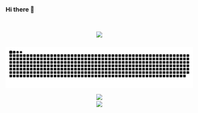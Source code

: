 ### Hi there 👋
<h1 align="center"> <img src="https://readme-typing-svg.herokuapp.com/?lines=console.log(%22Hello%2C%20World!%22);今天也要加油哦!&center=true&size=27&color=orange"> </h1>

![snake](https://raw.githubusercontent.com/chumen-Lu/chumen-Lu/output/github-contribution-grid-snake.svg)

<div align="center"> <img src="https://visitor-badge.glitch.me/badge?page_id=sun0225SUN" /> </div>

<div align="center"> <img src="https://activity-graph.herokuapp.com/graph?username=sun0225SUN&theme=xcode" /> </div>



<!--
**chumen-Lu/chumen-Lu** is a ✨ _special_ ✨ repository because its `README.md` (this file) appears on your GitHub profile.

Here are some ideas to get you started:

- 🔭 I’m currently working on ...
- 🌱 I’m currently learning ...
- 👯 I’m looking to collaborate on ...
- 🤔 I’m looking for help with ...
- 💬 Ask me about ...
- 📫 How to reach me: ...
- 😄 Pronouns: ...
- ⚡ Fun fact: ...
-->
